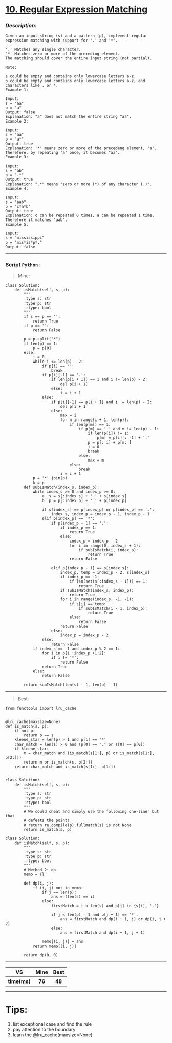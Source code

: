 
#  **[ 10. Regular Expression Matching]( https://leetcode.com/problems/regular-expression-matching/description/ )**

### *Description:*

    Given an input string (s) and a pattern (p), implement regular expression matching with support for '.' and '*'.

    '.' Matches any single character.
    '*' Matches zero or more of the preceding element.
    The matching should cover the entire input string (not partial).

    Note:

    s could be empty and contains only lowercase letters a-z.
    p could be empty and contains only lowercase letters a-z, and characters like . or *.
    Example 1:

    Input:
    s = "aa"
    p = "a"
    Output: false
    Explanation: "a" does not match the entire string "aa".
    Example 2:

    Input:
    s = "aa"
    p = "a*"
    Output: true
    Explanation: '*' means zero or more of the precedeng element, 'a'. Therefore, by repeating 'a' once, it becomes "aa".
    Example 3:

    Input:
    s = "ab"
    p = ".*"
    Output: true
    Explanation: ".*" means "zero or more (*) of any character (.)".
    Example 4:

    Input:
    s = "aab"
    p = "c*a*b"
    Output: true
    Explanation: c can be repeated 0 times, a can be repeated 1 time. Therefore it matches "aab".
    Example 5:

    Input:
    s = "mississippi"
    p = "mis*is*p*."
    Output: false
---


### Script `Python` :

> Mine:
```
class Solution:
    def isMatch(self, s, p):
        """
        :type s: str
        :type p: str
        :rtype: bool
        """
        if s == p == '':
            return True
        if p == '':
            return False

        p = p.split("*")
        if len(p) == 1:
            p = p[0]
        else:
            i = 0
            while i <= len(p) - 2:
                if p[i] == '':
                    break
                if p[i][-1] == '.':
                    if len(p[i + 1]) == 1 and i != len(p) - 2:
                        del p[i + 1]
                    else:
                        i = i + 1
                else:
                    if p[i][-1] == p[i + 1] and i != len(p) - 2:
                        del p[i + 1]
                    else:
                        max = i
                        for m in range(i + 1, len(p)):
                            if len(p[m]) == 1:
                                if p[m] == '.' and m != len(p) - 1:
                                    if len(p[i]) != 1:
                                        p[m] = p[i][: -1] + '.'
                                    p = p[: i] + p[m: ]
                                    i = 0
                                    break
                                else:
                                    max = m
                            else:
                                break
                        i = i + 1
            p = '*'.join(p)
            k = p
        def subIsMatch(index_s, index_p):
            while index_s >= 0 and index_p >= 0:
                a__s = s[:index_s] + '_' + s[index_s]
                b__p = p[:index_p] + '_' + p[index_p]

                if s[index_s] == p[index_p] or p[index_p] == '.':
                    index_s, index_p = index_s - 1, index_p - 1
                elif p[index_p] == '*':
                    if p[index_p - 1] == '.':
                        if index_p == 1:
                            return True
                        else:
                            index_p = index_p - 2
                            for i in range(0, index_s + 1):
                                if subIsMatch(i, index_p):
                                    return True
                            return False

                    elif p[index_p - 1] == s[index_s]:
                        index_p, temp = index_p - 2, s[index_s]
                        if index_p == -1:
                            if len(set(s[:index_s + 1])) == 1:
                                return True
                        if subIsMatch(index_s, index_p):
                            return True
                        for i in range(index_s, -1, -1):
                            if s[i] == temp:
                                if subIsMatch(i - 1, index_p):
                                    return True
                            else:
                                return False
                        return False
                    else:
                        index_p = index_p - 2
                else:
                    return False
            if index_s == -1 and index_p % 2 == 1:
                for i in p[1 :index_p +1:2]:
                    if i != '*':
                        return False
                return True
            else:
                return False

        return subIsMatch(len(s) - 1, len(p) - 1)
```
___

                        
> Best:
```
from functools import lru_cache


@lru_cache(maxsize=None)
def is_match(s, p):
    if not p:
        return p == s
    kleene_star = len(p) > 1 and p[1] == '*'
    char_match = len(s) > 0 and (p[0] == '.' or s[0] == p[0])
    if kleene_star:
        m = char_match and (is_match(s[1:], p) or is_match(s[1:], p[2:]))
        return m or is_match(s, p[2:])
    return char_match and is_match(s[1:], p[1:])


class Solution:
    def isMatch(self, s, p):
        """
        :type s: str
        :type p: str
        :rtype: bool
        """
        # We could cheat and simply use the following one-liner but that
        # defeats the point!
        # return re.compile(p).fullmatch(s) is not None
        return is_match(s, p)
```

```
class Solution:
    def isMatch(self, s, p):
        """
        :type s: str
        :type p: str
        :rtype: bool
        """
        # Method 2: dp
        memo = {}
        
        def dp(i, j):
            if (i, j) not in memo:
                if j == len(p):
                    ans = (len(s) == i)
                else:
                    firstMatch = i < len(s) and p[j] in {s[i], '.'}
                
                    if j < len(p) - 1 and p[j + 1] == '*':
                        ans = firstMatch and dp(i + 1, j) or dp(i, j + 2)
                    else:
                        ans = firstMatch and dp(i + 1, j + 1)
                    
                memo[(i, j)] = ans                
            return memo[(i, j)]
        
        return dp(0, 0)
```
___
 

<table>
  <tr>
    <th>VS</th>
    <th>Mine</th>
    <th>Best</th>
  </tr>
    <tr>
    <th>time(ms)</th>
    <th>76</th>
    <th>48</th>
<table>

___

# Tips:
1. list exceptional case and find the rule
2. pay attention to the boundary
3. learn the @lru_cache(maxsize=None)




        
